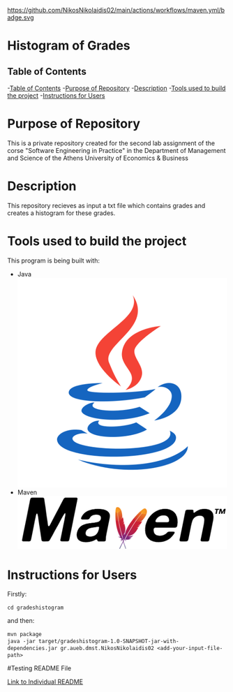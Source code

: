 https://github.com/NikosNikolaidis02/main/actions/workflows/maven.yml/badge.svg
# Histogram of Grades
    
## Table of Contents

-[Table of Contents](#table-of-contents)
    -[Purpose of Repository](#purpose-of-repository)
    -[Description](#description)
    -[Tools used to build the project](#tools-used-to-build-the-project)
    -[Instructions for Users](#instructions-for-users)



# Purpose of Repository 

This is a private repository created for the second lab assignment of the corse "Software Engineering in Practice" in the Department of Management and Science of the Athens University of Economics & Business

# Description

This repository recieves as input a txt file which contains grades and creates a histogram for these grades.

# Tools used to build the project
This program is being built with:
<ul>
<li>Java</li>
<img src="photos/java_icon.jpg">
<li>Maven</li>
<img src="photos/maven_icon.jpg">
</ul>

# Instructions for Users
Firstly:
```
cd gradeshistogram
```
and then:
```
mvn package
java -jar target/gradeshistogram-1.0-SNAPSHOT-jar-with-dependencies.jar gr.aueb.dmst.NikosNikolaidis02 <add-your-input-file-path>
```

#Testing README File

[Link to Individual README](./unittesting/TestingREADME.md)
